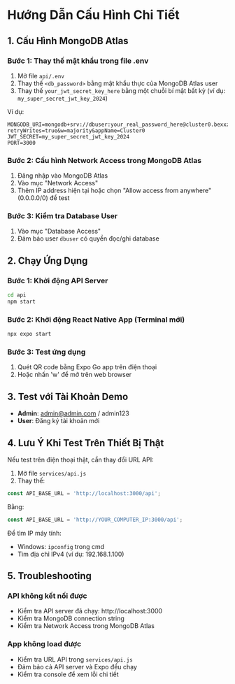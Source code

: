 # Hướng Dẫn Cấu Hình Chi Tiết

## 1. Cấu Hình MongoDB Atlas

### Bước 1: Thay thế mật khẩu trong file .env
1. Mở file `api/.env`
2. Thay thế `<db_password>` bằng mật khẩu thực của MongoDB Atlas user
3. Thay thế `your_jwt_secret_key_here` bằng một chuỗi bí mật bất kỳ (ví dụ: `my_super_secret_jwt_key_2024`)

Ví dụ:
```
MONGODB_URI=mongodb+srv://dbuser:your_real_password_here@cluster0.bexxzsd.mongodb.net/blog_management?retryWrites=true&w=majority&appName=Cluster0
JWT_SECRET=my_super_secret_jwt_key_2024
PORT=3000
```

### Bước 2: Cấu hình Network Access trong MongoDB Atlas
1. Đăng nhập vào MongoDB Atlas
2. Vào mục "Network Access"
3. Thêm IP address hiện tại hoặc chọn "Allow access from anywhere" (0.0.0.0/0) để test

### Bước 3: Kiểm tra Database User
1. Vào mục "Database Access"
2. Đảm bảo user `dbuser` có quyền đọc/ghi database

## 2. Chạy Ứng Dụng

### Bước 1: Khởi động API Server
```bash
cd api
npm start
```

### Bước 2: Khởi động React Native App (Terminal mới)
```bash
npx expo start
```

### Bước 3: Test ứng dụng
1. Quét QR code bằng Expo Go app trên điện thoại
2. Hoặc nhấn 'w' để mở trên web browser

## 3. Test với Tài Khoản Demo

- **Admin**: admin@admin.com / admin123
- **User**: Đăng ký tài khoản mới

## 4. Lưu Ý Khi Test Trên Thiết Bị Thật

Nếu test trên điện thoại thật, cần thay đổi URL API:

1. Mở file `services/api.js`
2. Thay thế:
```javascript
const API_BASE_URL = 'http://localhost:3000/api';
```

Bằng:
```javascript
const API_BASE_URL = 'http://YOUR_COMPUTER_IP:3000/api';
```

Để tìm IP máy tính:
- Windows: `ipconfig` trong cmd
- Tìm địa chỉ IPv4 (ví dụ: 192.168.1.100)

## 5. Troubleshooting

### API không kết nối được
- Kiểm tra API server đã chạy: http://localhost:3000
- Kiểm tra MongoDB connection string
- Kiểm tra Network Access trong MongoDB Atlas

### App không load được
- Kiểm tra URL API trong `services/api.js`
- Đảm bảo cả API server và Expo đều chạy
- Kiểm tra console để xem lỗi chi tiết
